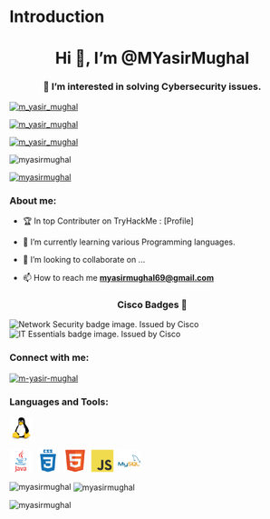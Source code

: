 # Introduction

<!---
MYasirMughal/MYasirMughal is a ✨ special ✨ repository because its `README.md` (this file) appears on your GitHub profile.
You can click the Preview link to take a look at your changes.
--->

<h1 align="center">Hi 👋, I’m @MYasirMughal </h1>
<h3 align="center">👀 I’m interested in solving Cybersecurity issues.</h3>


<p align="left"> <a href="https://lnkd.in/ebQx44Dx" target="blank"><img src="https://img.shields.io/badge/Follow%20me%20on-LinkedIn-brightgreen?style=for-the-badge&logo=Linkedin" alt="m_yasir_mughal"/></a> </p>


<p align="left"> <a href="https://twitter.com/m_yasir_mughal" target="blank"><img src="https://img.shields.io/badge/Follow%20me%20on-Twitter-blue?style=for-the-badge&logo=Twitter" alt="m_yasir_mughal"/></a> </p>


<p align="left"> <a href="https://tryhackme.com/p/MuhammadYasirS" target="blank"><img src="https://img.shields.io/badge/My%20Profile%20on-TryHackMe-red?style=for-the-badge&logo=Tryhackme" alt="m_yasir_mughal"/></a> </p>




<p align="left"> <img src="https://komarev.com/ghpvc/?username=myasirmughal&label=Profile%20views&color=0e75b6&style=flat" alt="myasirmughal" /> </p>

<p align="left"> <a href="https://github.com/ryo-ma/github-profile-trophy"><img src="https://github-profile-trophy.vercel.app/?username=myasirmughal" alt="myasirmughal" /></a>

</p>
<h3 align="left">About me:  </h3>

- 🏆  In top Contributer on TryHackMe : [Profile]

- 🌱 I’m currently learning various Programming languages.

- 💞️ I’m looking to collaborate on ...

- 📫 How to reach me **myasirmughal69@gmail.com**

<h3 align="center"> Cisco Badges 🥇</h3>

<img class="cr-standard-grid-item-content__image" src="https://images.credly.com/size/110x110/images/f7387386-553c-4be5-b3f3-077f78152f31/Network_Security.png" width="110" alt="Network Security badge image. Issued by Cisco" height="110">

<img class="cr-standard-grid-item-content__image" src="https://images.credly.com/size/110x110/images/04e8034c-81f5-4f7f-ab23-e8b428c31ce9/ITE.png" width="110" alt="IT Essentials badge image. Issued by Cisco" height="110">

<div data-iframe-width="150" data-iframe-height="270" data-share-badge-id="f366963f-0b29-4acf-bfa2-38731bac87e2" data-share-badge-host="https://www.credly.com"></div><script type="text/javascript" async src="//cdn.credly.com/assets/utilities/embed.js"></script>



<h3 align="left">Connect with me:</h3>
<p align="left">
<a href="https://linkedin.com/in/m-yasir-mughal" target="blank"><img align="center" src="https://raw.githubusercontent.com/rahuldkjain/github-profile-readme-generator/master/src/images/icons/Social/linked-in-alt.svg" alt="m-yasir-mughal" height="30" width="40">
</a>
  </p>
<h3 align="left">Languages and Tools: </h3>

<div>
  <img src="https://github.com/devicons/devicon/blob/master/icons/linux/linux-original.svg" title="Linux" alt="Java" width="40" height="40"/>&nbsp;
  
  <img src="https://github.com/devicons/devicon/blob/master/icons/java/java-original-wordmark.svg" title="Java" alt="Java" width="40" height="40"/>&nbsp;
  <img src="https://github.com/devicons/devicon/blob/master/icons/css3/css3-plain-wordmark.svg"  title="CSS3" alt="CSS" width="40" height="40"/>&nbsp;
  <img src="https://github.com/devicons/devicon/blob/master/icons/html5/html5-original.svg" title="HTML5" alt="HTML" width="40" height="40"/>&nbsp;
  <img src="https://github.com/devicons/devicon/blob/master/icons/javascript/javascript-original.svg" title="JavaScript" alt="JavaScript" width="40" height="40"/>&nbsp;
  <img src="https://github.com/devicons/devicon/blob/master/icons/mysql/mysql-original-wordmark.svg" title="MySQL"  alt="MySQL" width="40" height="40"/>&nbsp;
</div>




<p><img align="left" src="https://github-readme-stats.vercel.app/api/top-langs?username=myasirmughal&show_icons=true&locale=en&layout=compact" alt="myasirmughal" /></p>

<p>&nbsp;<img align="center" src="https://github-readme-stats.vercel.app/api?username=myasirmughal&show_icons=true&locale=en" alt="myasirmughal" /></p>

<p><img align=" center" src="https://github-readme-streak-stats.herokuapp.com/?user=myasirmughal&" alt="myasirmughal" /></p>

